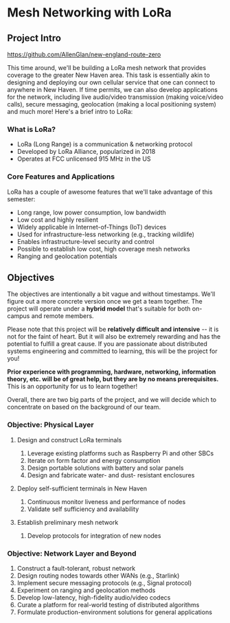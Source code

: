 # Mesh Networking with LoRa

## Project Intro

https://github.com/AllenGlan/new-england-route-zero

This time around, we'll be building a LoRa mesh network that provides coverage to the greater New Haven area. This task is essentially akin to designing and deploying our own cellular service that one can connect to anywhere in New Haven. If time permits, we can also develop applications for the network, including live audio/video transmission (making voice/video calls), secure messaging, geolocation (making a local positioning system) and much more! Here's a brief intro to LoRa:

### What is LoRa?

- LoRa (Long Range) is a communication & networking protocol
- Developed by LoRa Alliance, popularized in 2018
- Operates at FCC unlicensed 915 MHz in the US

### Core Features and Applications

LoRa has a couple of awesome features that we'll take advantage of this semester:

- Long range, low power consumption, low bandwidth
- Low cost and highly resilient
- Widely applicable in Internet-of-Things (IoT) devices
- Used for infrastructure-less networking (e.g., tracking wildlife)
- Enables infrastructure-level security and control
- Possible to establish low cost, high coverage mesh networks
- Ranging and geolocation potentials

## Objectives

The objectives are intentionally a bit vague and without timestamps. We'll figure out a more concrete version once we get a team together. The project will operate under a **hybrid model** that's suitable for both on-campus and remote members.

Please note that this project will be **relatively difficult and intensive** -- it is not for the faint of heart. But it will also be extremely rewarding and has the potential to fulfill a great cause. If you are passionate about distributed systems engineering and committed to learning, this will be the project for you!

**Prior experience with programming, hardware, networking, information theory, etc. will be of great help, but they are by no means prerequisites.** This is an opportunity for us to learn together!

Overall, there are two big parts of the project, and we will decide which to concentrate on based on the background of our team.

### Objective: Physical Layer

1. Design and construct LoRa terminals
	1. Leverage existing platforms such as Raspberry Pi and other SBCs
	2. Iterate on form factor and energy consumption
	3. Design portable solutions with battery and solar panels
	4. Design and fabricate water- and dust- resistant enclosures

2. Deploy self-sufficient terminals in New Haven
	1. Continuous monitor liveness and performance of nodes
	2. Validate self sufficiency and availability

3. Establish preliminary mesh network
	1. Develop protocols for integration of new nodes

### Objective: Network Layer and Beyond

1. Construct a fault-tolerant, robust network
2. Design routing nodes towards other WANs (e.g., Starlink)
3. Implement secure messaging protocols (e.g., Signal protocol)
4. Experiment on ranging and geolocation methods
5. Develop low-latency, high-fidelity audio/video codecs
6. Curate a platform for real-world testing of distributed algorithms
7. Formulate production-environment solutions for general applications
